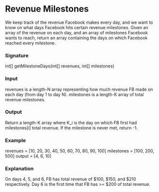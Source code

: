 # Revenue Milestones

We keep track of the revenue Facebook makes every day, and we want to know on what days Facebook hits certain revenue milestones. Given an array of the revenue on each day, and an array of milestones Facebook wants to reach, return an array containing the days on which Facebook reached every milestone.

### Signature
int[] getMilestoneDays(int[] revenues, int[] milestones)

### Input
revenues is a length-N array representing how much revenue FB made on each day (from day 1 to day N). milestones is a length-K array of total revenue milestones.

### Output
Return a length-K array where K_i is the day on which FB first had milestones[i] total revenue. If the milestone is never met, return -1.

### Example
revenues = [10, 20, 30, 40, 50, 60, 70, 80, 90, 100]
milestones = [100, 200, 500]
output = [4, 6, 10]

### Explanation
On days 4, 5, and 6, FB has total revenue of $100, $150, and $210 respectively. Day 6 is the first time that FB has >= $200 of total revenue.